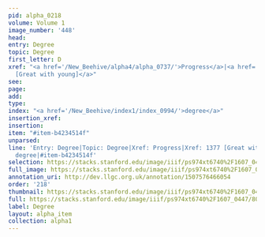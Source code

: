 ```yaml
---
pid: alpha_0218
volume: Volume 1
image_number: '448'
head: 
entry: Degree
topic: Degree
first_letter: D
xref: "<a href='/New_Beehive/alpha4/alpha_0737/'>Progress</a>|<a href='/New_Beehive/toc_vol2/toc2_269/'>1377
  [Great with young]</a>"
see: 
page: 
add: 
type: 
index: "<a href='/New_Beehive/index1/index_0994/'>degree</a>"
insertion_xref: 
insertion: 
item: "#item-b4234514f"
unparsed: 
line: 'Entry: Degree|Topic: Degree|Xref: Progress|Xref: 1377 [Great with young]|Index:
  degree|#item-b4234514f'
selection: https://stacks.stanford.edu/image/iiif/ps974xt6740%2F1607_0447/801,3742,2966,415/full/0/default.jpg
full_image: https://stacks.stanford.edu/image/iiif/ps974xt6740%2F1607_0447/full/full/0/default.jpg
annotation_uri: http://dev.llgc.org.uk/annotation/1507576466054
order: '218'
thumbnail: https://stacks.stanford.edu/image/iiif/ps974xt6740%2F1607_0447/801,3742,600,180/250,/0/default.jpg
full: https://stacks.stanford.edu/image/iiif/ps974xt6740%2F1607_0447/801,3742,2966,415/full/0/default.jpg
label: Degree
layout: alpha_item
collection: alpha1
---
```

